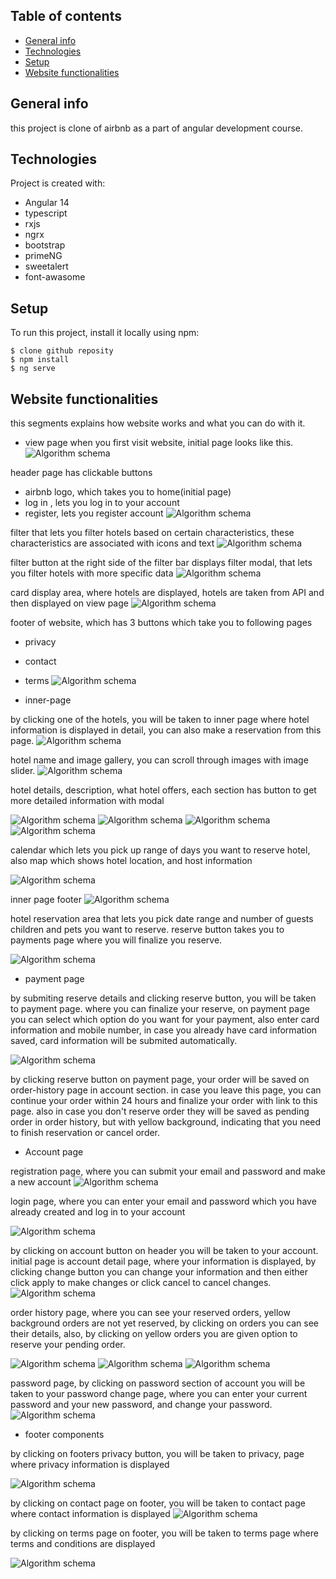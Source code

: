 ## Table of contents

- [General info](#general-info)
- [Technologies](#technologies)
- [Setup](#setup)
- [Website functionalities](#Website-functionalities)

## General info

this project is clone of airbnb as a part of angular development course.

## Technologies

Project is created with:

- Angular 14
- typescript
- rxjs
- ngrx
- bootstrap
- primeNG
- sweetalert
- font-awasome

## Setup

To run this project, install it locally using npm:

```
$ clone github reposity
$ npm install
$ ng serve

```

## Website functionalities

this segments explains how website works and what you can do with it.

- view page
  when you first visit website, initial page looks like this.
  ![Algorithm schema](./images/1.png)

header page has clickable buttons

- airbnb logo, which takes you to home(initial page)
- log in , lets you log in to your account
- register, lets you register account
  ![Algorithm schema](./images/header.png)

filter that lets you filter hotels based on certain characteristics, these characteristics are associated with icons and text
![Algorithm schema](./images/filter.png)

filter button at the right side of the filter bar displays filter modal, that lets you filter hotels with more specific data
![Algorithm schema](./images/filter-modal.png)

card display area, where hotels are displayed, hotels are taken from API and then displayed on view page
![Algorithm schema](./images/card-area.png)

footer of website, which has 3 buttons which take you to following pages

- privacy
- contact
- terms
  ![Algorithm schema](./images/footer.png)

- inner-page

by clicking one of the hotels, you will be taken to inner page where hotel information is displayed in detail, you can also make a reservation from this page.
![Algorithm schema](./images/inner_page_1.png)

hotel name and image gallery, you can scroll through images with image slider.
![Algorithm schema](./images/inner_page_2.png)

hotel details, description, what hotel offers, each section has button to get more detailed information with modal

![Algorithm schema](./images/inner_page_3.png)
![Algorithm schema](./images/inner_page_modal_1.png)
![Algorithm schema](./images/inner_page_modal_3.png)
![Algorithm schema](./images/inner_page_modal_2.png)

calendar which lets you pick up range of days you want to reserve hotel, also map which shows hotel location, and host information

![Algorithm schema](./images/inner_page_4.png)

inner page footer
![Algorithm schema](./images/inner_page_5.png)

hotel reservation area that lets you pick date range and number of guests children and pets you want to reserve. reserve button takes you to payments page where you will finalize you reserve.

![Algorithm schema](./images/inner_page_6.png)

- payment page

by submiting reserve details and clicking reserve button, you will be taken to payment page.
where you can finalize your reserve, on payment page you can select which option do you want for your payment, also enter card information and mobile number, in case you already have card information saved, card information will be submited automatically.

![Algorithm schema](./images/payment_1.png)

by clicking reserve button on payment page, your order will be saved on order-history page in account section.
in case you leave this page, you can continue your order within 24 hours and finalize your order with link to this page. also in case you don't reserve order they will be saved as pending order in order history, but with yellow  background, indicating that you need to finish reservation or cancel order.

- Account page

registration page, where you can submit your email and password and make a new account
![Algorithm schema](./images/register.png)

login page, where you can enter your email and password which you have already created and log in to your account

![Algorithm schema](./images/login.png)

by clicking on account button on header you will be taken to your account. initial page is account detail page, where your information is displayed, by clicking change button you can change your information and then either click apply to make changes or click cancel to cancel changes.
![Algorithm schema](./images/account_1.png)

order history page, where you can see your reserved orders, yellow background orders are not yet reserved, by clicking on orders you can see their details, also, by clicking on yellow orders you are given option to reserve your pending order.

![Algorithm schema](./images/order_history_1.png)
![Algorithm schema](./images/order_history_2.png)
![Algorithm schema](./images/order_history_3.png)

password page, by clicking on password section of account you will be taken to your password change page, where you can enter your current password and your new password, and change your password.
![Algorithm schema](./images/password.png)

- footer components 

by clicking on footers privacy button, you will be taken to privacy, page where privacy information is displayed

![Algorithm schema](./images/privacy.png)

by clicking on contact page on footer, you will be taken to contact page where contact information is displayed 
![Algorithm schema](./images/contact.png)

by clicking on terms page on footer, you will be taken to terms page where terms and conditions are displayed

![Algorithm schema](./images/terms.png)